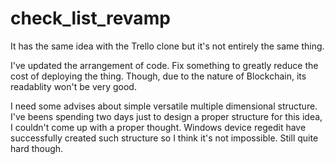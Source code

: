 # check_list_revamp

It has the same idea with the Trello clone but it's not entirely the same thing.

I've updated the arrangement of code. Fix something to greatly reduce the cost of deploying the thing. Though, due to the nature of Blockchain, its readablity won't be very good. 

I need some advises about simple versatile multiple dimensional structure. I've beens spending two days just to design a proper structure for this idea, I couldn't come up with a proper thought. Windows device regedit have successfully created such structure so I think it's not impossible. Still quite hard though. 
